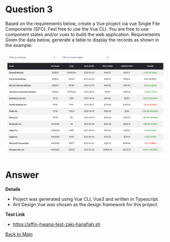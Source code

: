 # Question 3

Based on the requirements below, create a Vue project via vue Single File Components (SFC). Feel free to use the Vue CLI. You are free to use component states and/or vuex to build the web application.
Requirements
Given the data below, generate a table to display the records as shown in the example:

![Example Table](src/assets/img.png "Table")

# Answer

**Details**
- Project was generated using Vue CLI, Vue3 and written in Typescript.
- Ant Design Vue was chosen as the design framework for this project.

**Test Link**
- https://affin-hwang-test-zaki-hanafiah.sh

[Back to Main](../../README.md)